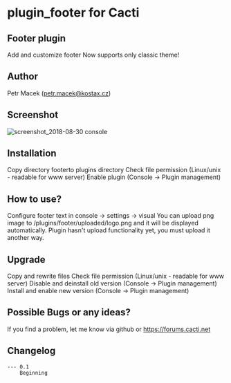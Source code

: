 # plugin_footer for Cacti

## Footer plugin
Add and customize footer
Now supports only classic theme!

## Author
Petr Macek (petr.macek@kostax.cz)

## Screenshot
![screenshot_2018-08-30 console](https://user-images.githubusercontent.com/26485719/44874869-ced8f200-ac9c-11e8-9a6a-347178ef669f.png)

## Installation
Copy directory footerto plugins directory
Check file permission (Linux/unix - readable for www server)
Enable plugin (Console -> Plugin management)

## How to use?
Configure footer text in console -> settings -> visual
You can upload png image to /plugins/footer/uploaded/logo.png and it will be displayed automatically.
Plugin hasn't upload functionality yet, you must upload it another way. 

    
## Upgrade    
Copy and rewrite files
Check file permission (Linux/unix - readable for www server)
Disable and deinstall old version (Console -> Plugin management) 
Install and enable new version (Console -> Plugin management) 
    
## Possible Bugs or any ideas?
If you find a problem, let me know via github or https://forums.cacti.net
   

## Changelog
	--- 0.1
		Beginning


